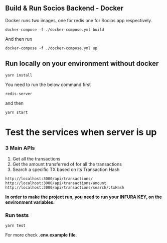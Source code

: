 ## Build & Run Socios Backend - Docker

Docker runs two images, one for redis one for Socios app respectively.
```
docker-compose -f ./docker-compose.yml build
```

And then run
```
docker-compose -f ./docker-compose.yml up
```


## Run locally on your environment without docker

``` 
yarn install
```
You need to run the below command first
```
redis-server
```
and then 
```
yarn start
```

# Test the services when server is up

### 3 Main APIs
1) Get all the transactions 
2) Get the amount transferred of for all the transactions
3) Search a specific TX based on its Transaction Hash

```
http://localhost:3000/api/transactions/
http://localhost:3000/api/transactions/amount
http://localhost:3000/api/transactions/search/:txHash
```

**In order to make the project run, you need to run your INFURA KEY, on the environment variables.**


### Run tests 
```
yarn test
```

For more check **.env.example file**.